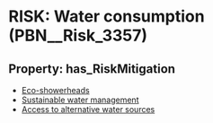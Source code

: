 # RISK: __Water consumption__ (PBN__Risk_3357)

## Property: has_RiskMitigation

* [Eco-showerheads](PBN__Mitigation_2154)
* [Sustainable water management](PBN__Mitigation_2164)
* [Access to alternative water sources](PBN__Mitigation_2138)

